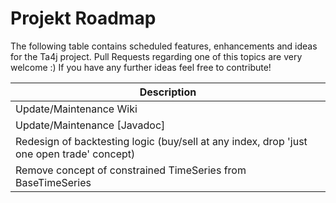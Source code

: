 # Projekt Roadmap
The following table contains scheduled features, enhancements and ideas for the Ta4j project. Pull Requests regarding one of this topics are very welcome :)
If you have any further ideas feel free to contribute!

| Description                                       | 
|---------------------------------------------------|
|Update/Maintenance Wiki|
|Update/Maintenance [Javadoc]|
|Redesign of backtesting logic (buy/sell at any index, drop 'just one open trade' concept)|
|Remove concept of constrained TimeSeries from BaseTimeSeries|


